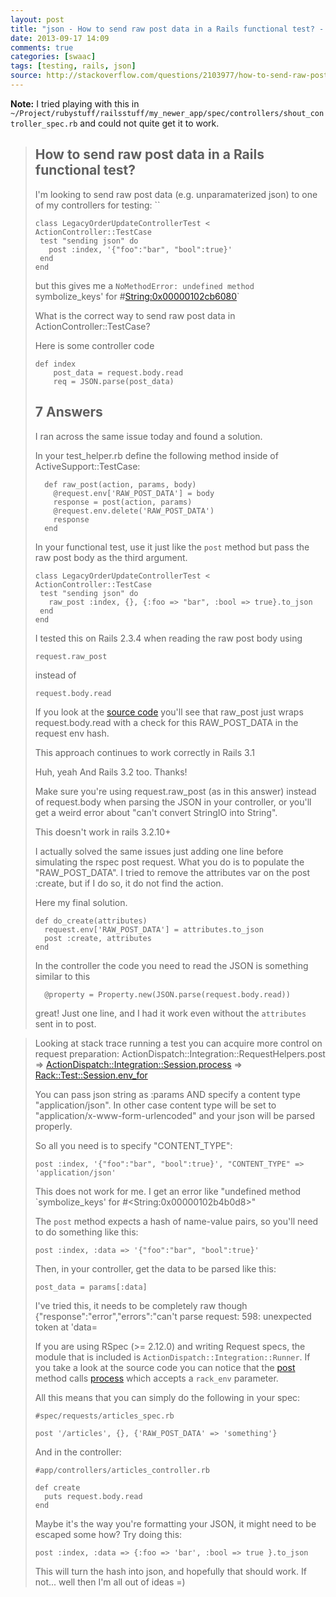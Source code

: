 ```yaml
---
layout: post
title: "json - How to send raw post data in a Rails functional test? - Stack Overflow"
date: 2013-09-17 14:09
comments: true
categories: [swaac]
tags: [testing, rails, json]
source: http://stackoverflow.com/questions/2103977/how-to-send-raw-post-data-in-a-rails-functional-test
---
```

**Note:** I tried playing with this in
`~/Project/rubystuff/railsstuff/my_newer_app/spec/controllers/shout_controller_spec.rb`
and could not quite get it to work.


<!--more-->

> ## How to send raw post data in a Rails functional test?
> 
> I'm looking to send raw post data (e.g. unparamaterized json) to one of
> my controllers for testing: ``
> 
>     class LegacyOrderUpdateControllerTest < ActionController::TestCase
>      test "sending json" do
>        post :index, '{"foo":"bar", "bool":true}'
>      end
>     end
> 
> but this gives me a
> `NoMethodError: undefined method `symbolize_keys' for #<String:0x00000102cb6080>`
> 
> What is the correct way to send raw post data in
> ActionController::TestCase?
> 
> Here is some controller code
> 
>     def index
>         post_data = request.body.read
>         req = JSON.parse(post_data)
> 
> 7 Answers
> ---------
> 
> I ran across the same issue today and found a solution.
> 
> In your test\_helper.rb define the following method inside of
> ActiveSupport::TestCase:
> 
>       def raw_post(action, params, body)
>         @request.env['RAW_POST_DATA'] = body
>         response = post(action, params)
>         @request.env.delete('RAW_POST_DATA')
>         response
>       end
> 
> In your functional test, use it just like the `post` method but pass the
> raw post body as the third argument.
> 
>     class LegacyOrderUpdateControllerTest < ActionController::TestCase
>      test "sending json" do
>        raw_post :index, {}, {:foo => "bar", :bool => true}.to_json
>      end
>     end
> 
> I tested this on Rails 2.3.4 when reading the raw post body using
> 
>     request.raw_post
> 
> instead of
> 
>     request.body.read
> 
> If you look at the [source code](http://github.com/rails/rails/blob/2-3-stable/actionpack/lib/action_controller/request.rb#L381)
> you'll see that raw\_post just wraps request.body.read with a check for
> this RAW\_POST\_DATA in the request env hash.
> 
> This approach continues to work correctly in Rails 3.1
> 
> Huh, yeah And Rails 3.2 too. Thanks!
> 
> Make sure you're using request.raw\_post (as in this answer) instead of
> request.body when parsing the JSON in your controller, or you'll get a
> weird error about "can't convert StringIO into String".
>
> This doesn't work in rails 3.2.10+
> 
> I actually solved the same issues just adding one line before simulating
> the rspec post request. What you do is to populate the
> "RAW\_POST\_DATA". I tried to remove the attributes var on the post
> :create, but if I do so, it do not find the action.
> 
> Here my final solution.
> 
>     def do_create(attributes)
>       request.env['RAW_POST_DATA'] = attributes.to_json
>       post :create, attributes
>     end 
> 
> In the controller the code you need to read the JSON is something
> similar to this
> 
>       @property = Property.new(JSON.parse(request.body.read))
> 
> great! Just one line, and I had it work even without the `attributes`
> sent in to post.

> Looking at stack trace running a test you can acquire more control on
> request preparation: ActionDispatch::Integration::RequestHelpers.post
> =\>
> [ActionDispatch::Integration::Session.process](https://github.com/rails/rails/blob/master/actionpack/lib/action_dispatch/testing/integration.rb)
> =\>
> [Rack::Test::Session.env\_for](https://github.com/brynary/rack-test/blob/master/lib/rack/test.rb)
> 
> You can pass json string as :params AND specify a content type
> "application/json". In other case content type will be set to
> "application/x-www-form-urlencoded" and your json will be parsed
> properly.
> 
> So all you need is to specify "CONTENT\_TYPE":
> 
>     post :index, '{"foo":"bar", "bool":true}', "CONTENT_TYPE" => 'application/json'
> 
> This does not work for me. I get an error like "undefined method
> \`symbolize\_keys' for \#\<String:0x00000102b4b0d8\>" 
> 
> The `post` method expects a hash of name-value pairs, so you'll need to
> do something like this:
> 
>     post :index, :data => '{"foo":"bar", "bool":true}'
> 
> Then, in your controller, get the data to be parsed like this:
> 
>     post_data = params[:data]
> 
> 
> I've tried this, it needs to be completely raw though
> {"response":"error","errors":"can't parse request: 598: unexpected token
> at 'data=
> 
> If you are using RSpec (\>= 2.12.0) and writing Request specs, the
> module that is included is `ActionDispatch::Integration::Runner`. If you
> take a look at the source code you can notice that the
> [post](https://github.com/rails/rails/blob/4147e0feaddac0e86c9b1f52eec4b1e33d7d6591/actionpack/lib/action_dispatch/testing/integration.rb#L39)
> method calls
> [process](https://github.com/rails/rails/blob/4147e0feaddac0e86c9b1f52eec4b1e33d7d6591/actionpack/lib/action_dispatch/testing/integration.rb#L254)
> which accepts a `rack_env` parameter.
> 
> All this means that you can simply do the following in your spec:
> 
>     #spec/requests/articles_spec.rb
> 
>     post '/articles', {}, {'RAW_POST_DATA' => 'something'}
> 
> And in the controller:
> 
>     #app/controllers/articles_controller.rb
> 
>     def create
>       puts request.body.read
>     end
> 
> Maybe it's the way you're formatting your JSON, it might need to be
> escaped some how? Try doing this:
> 
>     post :index, :data => {:foo => 'bar', :bool => true }.to_json
> 
> This will turn the hash into json, and hopefully that should work. If
> not... well then I'm all out of ideas =)

